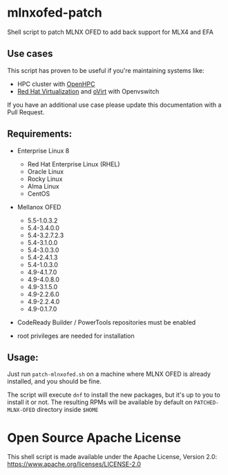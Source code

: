 # mlnxofed-patch

Shell script to patch MLNX OFED to add back support for MLX4 and EFA

## Use cases

This script has proven to be useful if you're maintaining systems like:
* HPC cluster with [OpenHPC](http://www.openhpc.community)
* [Red Hat Virtualization](https://www.redhat.com/technologies/virtualization/enterprise-virtualization)
and [oVirt](https://www.ovirt.org) with Openvswitch

If you have an additional use case please update this documentation with a Pull Request.

## Requirements:
* Enterprise Linux 8
  * Red Hat Enterprise Linux (RHEL)
  * Oracle Linux
  * Rocky Linux
  * Alma Linux
  * CentOS


* Mellanox OFED
  * 5.5-1.0.3.2
  * 5.4-3.4.0.0
  * 5.4-3.2.7.2.3
  * 5.4-3.1.0.0
  * 5.4-3.0.3.0
  * 5.4-2.4.1.3
  * 5.4-1.0.3.0
  * 4.9-4.1.7.0
  * 4.9-4.0.8.0
  * 4.9-3.1.5.0
  * 4.9-2.2.6.0
  * 4.9-2.2.4.0
  * 4.9-0.1.7.0

* CodeReady Builder / PowerTools repositories must be enabled 
* root privileges are needed for installation

## Usage:

Just run `patch-mlnxofed.sh` on a machine where MLNX OFED is already installed,
and you should be fine.

The script will execute `dnf` to install the new packages, but it's up to you to
install it or not. The resulting RPMs will be available by default on 
`PATCHED-MLNX-OFED` directory inside `$HOME`

# Open Source Apache License

This shell script is made available under the Apache License, Version 2.0:
https://www.apache.org/licenses/LICENSE-2.0
